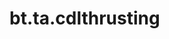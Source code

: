 <div itemscope itemtype="http://developers.google.com/ReferenceObject">
<meta itemprop="name" content="bt.ta.cdlthrusting" />
<meta itemprop="path" content="Stable" />
</div>

# bt.ta.cdlthrusting

<!-- Insert buttons and diff -->

<table class="tfo-notebook-buttons tfo-api nocontent" align="left">

</table>





<pre class="devsite-click-to-copy prettyprint lang-py tfo-signature-link">
<code>bt.ta.cdlthrusting(
    *args, **kwargs
) -> np.array
</code></pre>



<!-- Placeholder for "Used in" -->
